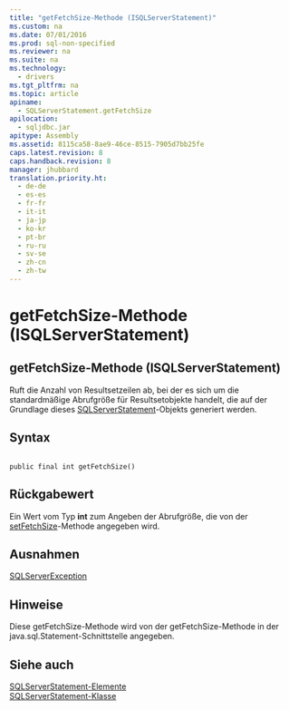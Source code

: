 ```yaml
---
title: "getFetchSize-Methode (ISQLServerStatement)"
ms.custom: na
ms.date: 07/01/2016
ms.prod: sql-non-specified
ms.reviewer: na
ms.suite: na
ms.technology: 
  - drivers
ms.tgt_pltfrm: na
ms.topic: article
apiname: 
  - SQLServerStatement.getFetchSize
apilocation: 
  - sqljdbc.jar
apitype: Assembly
ms.assetid: 8115ca58-8ae9-46ce-8515-7905d7bb25fe
caps.latest.revision: 8
caps.handback.revision: 8
manager: jhubbard
translation.priority.ht: 
  - de-de
  - es-es
  - fr-fr
  - it-it
  - ja-jp
  - ko-kr
  - pt-br
  - ru-ru
  - sv-se
  - zh-cn
  - zh-tw
---
```

# getFetchSize-Methode (ISQLServerStatement)
    
## getFetchSize\-Methode \(ISQLServerStatement\)  
 Ruft die Anzahl von Resultsetzeilen ab, bei der es sich um die standardmäßige Abrufgröße für Resultsetobjekte handelt, die auf der Grundlage dieses [SQLServerStatement](../content/SQLServerStatement-Class.md)\-Objekts generiert werden.  
  
## Syntax  
  
```  
  
public final int getFetchSize()  
```  
  
## Rückgabewert  
 Ein Wert vom Typ **int** zum Angeben der Abrufgröße, die von der [setFetchSize](../content/setFetchSize-Method--SQLServerStatement-.md)\-Methode angegeben wird.  
  
## Ausnahmen  
 [SQLServerException](../content/SQLServerException-Class.md)  
  
## Hinweise  
 Diese getFetchSize\-Methode wird von der getFetchSize\-Methode in der java.sql.Statement\-Schnittstelle angegeben.  
  
## Siehe auch  
 [SQLServerStatement-Elemente](../content/SQLServerStatement-Members.md)   
 [SQLServerStatement-Klasse](../content/SQLServerStatement-Class.md)  
  
  